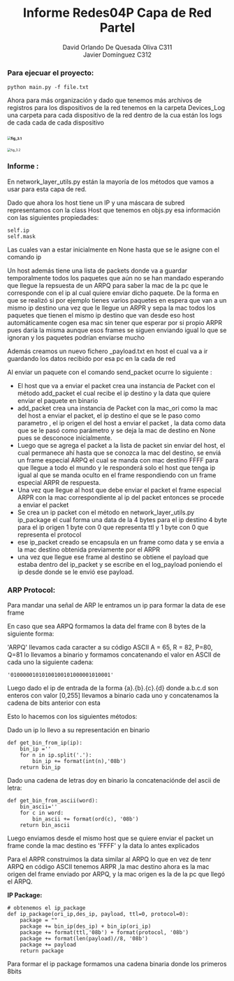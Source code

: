 # <center>Informe Redes04P Capa de Red ParteI</center>
<center>David Orlando De Quesada Oliva C311</center>

<center>Javier Domínguez C312</center>

### Para ejecuar el proyecto:

```
python main.py -f file.txt
```

Ahora para más organización y dado que tenemos más archivos de registros para los dispositivos de la red tenemos en la carpeta Devices_Log una carpeta para cada dispositivo de la red dentro de la cua están los logs de cada cada de cada dispositivo

### <img src="/home/davido/Documents/Proyectos/4/Redes04P/images/fig_3.1.png" alt="fig_3.1" style="zoom:50%;" />	

<img src="/home/davido/Documents/Proyectos/4/Redes04P/images/fig_3.2.png" alt="fig_3.2" style="zoom:50%;" />





### Informe :

En network_layer_utils.py están la mayoría de los métodos que vamos a usar para esta capa de red.

Dado que ahora los host tiene un IP y una máscara de subred representamos con la class Host que tenemos en objs.py esa información con las siguientes propiedades:

```
self.ip
self.mask
```

Las cuales van a estar inicialmente en None hasta que se le asigne con el comando ip

Un host además tiene una lista de packets donde va a guardar temporalmente todos los paquetes que aún no se han mandado esperando que llegue la repsuesta de un ARPQ para saber la mac de la pc que le corresponde con el ip al cual quiere enviar dicho paquete. De la forma en que se realizó si por ejemplo tienes varios paquetes en espera que van a un mismo ip destino una vez que le llegue un ARPR y sepa la mac todos los paquetes que tienen el mismo ip destino que van desde eso host automáticamente cogen esa mac sin tener que esperar por si propio ARPR pues daría la misma aunque esos frames se siguen enviando igual lo que se ignoran y los paquetes podrían enviarse mucho 

Además creamos un nuevo fichero _payload.txt  en host el cual va a ir guardando los datos recibido por esa pc en la cada de red

Al enviar un paquete con el comando send_packet ocurre lo siguiente :

- El host que va a enviar el packet crea una instancia de Packet con el método add_packet el cual recibe el ip destino y la data que quiere enviar el paquete en binario
- add_packet crea una instancia de Packet con la mac_ori como la mac del host a enviar el packet, el ip destino el que se le paso como parametro , el ip origen el del host a enviar el packet , la data como data que se le pasó como parámetro y se deja la mac de destino en None pues se desconoce inicialmente.
- Luego que se agrega el packet a la lista de packet sin enviar del host, el cual permanece ahí hasta que se conozca la mac del destino, se enviá un frame especial ARPQ el cual se manda con mac destino FFFF para que llegue a todo el mundo y le responderá solo el host que tenga ip igual al que se manda oculto en el frame respondiendo con un frame especial ARPR de respuesta.
- Una vez que llegue al host que debe enviar el packet el frame especial ARPR con la mac correspondiente al ip del packet entonces se procede a enviar el packet 
- Se crea un ip packet con el método en network_layer_utils.py ip_package  el cual forma una data de la 4 bytes para el ip destino 4 byte para el ip origen 1 byte con 0 que representa ttl y 1 byte con 0 que representa el protocol
- ese ip_packet creado se encapsula en un frame como data y se envia a la mac destino obtenida previamente por el ARPR 
- una vez que llegue ese frame al destino se obtiene el payload que estaba dentro del ip_packet y se escribe en el log_payload poniendo el ip desde donde se le envió ese payload.



### ARP Protocol:

Para mandar una señal de ARP le entramos un ip para formar la data de ese frame 

En caso que sea ARPQ formamos la data del frame con 8 bytes de la siguiente forma:

'ARPQ' llevamos cada caracter a su código ASCII A = 65,  R = 82,  P=80,  Q=81 lo llevamos a binario y formamos concatenando el valor en ASCII de cada uno la siguiente cadena:

```
'01000001010100100101000001010001'
```

Luego dado el ip de entrada de la forma {a}.{b}.{c}.{d} donde a.b.c.d son enteros con valor [0,255] llevamos a binario cada uno y concatenamos la cadena de bits anterior con esta 

Esto lo hacemos con los siguientes métodos:

Dado un ip lo llevo a su representación en binario

```
def get_bin_from_ip(ip):
    bin_ip =''
    for n in ip.split('.'):
        bin_ip += format(int(n),'08b')
    return bin_ip
```

Dado una cadena de letras doy en binario la concatenaciónde del ascii de letra:

```
def get_bin_from_ascii(word):
    bin_ascii=''
    for c in word:
        bin_ascii += format(ord(c), '08b')
    return bin_ascii
```

 Luego enviamos desde el mismo host que se quiere enviar el packet un frame conde la mac destino es 'FFFF' y la data lo antes explicados

Para el ARPR construimos la data similar al ARPQ lo que en vez de tenr ARPQ en código ASCII tenemos ARPR ,la mac destino ahora es la mac origen del frame enviado por ARPQ, y la mac origen es la de la pc que llegó el ARPQ.



**IP Package:**

  

```
# obtenemos el ip_package 
def ip_package(ori_ip,des_ip, payload, ttl=0, protocol=0):
    package = ""
    package += bin_ip(des_ip) + bin_ip(ori_ip)
    package += format(ttl,'08b') + format(protocol, '08b')
    package += format(len(payload)//8, '08b')
    package += payload
    return package    

```

Para formar el ip package  formamos una cadena binaria donde los primeros 8bits